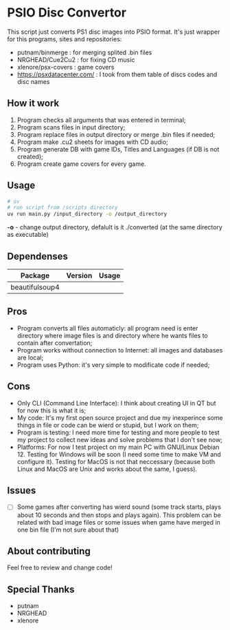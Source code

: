 # PSIO Disc Convertor

This script just converts PS1 disc images into PSIO format.
It's just wrapper for this programs, sites and repositories:

- putnam/binmerge : for merging splited .bin files
- NRGHEAD/Cue2Cu2 : for fixing CD music
- xlenore/psx-covers : game covers
- https://psxdatacenter.com/ : I took from them table of discs codes and disc names 

## How it work
1) Program checks all arguments that was entered in terminal;
2) Program scans files in input directory;
3) Program replace files in output directory or merge .bin files if needed;
4) Program make .cu2 sheets for images with CD audio;
5) Program generate DB with game IDs, Titles and Languages (if DB is not created);
6) Program create game covers for every game.

## Usage
```bash
# uv
# run script from /scripts directory
uv run main.py /input_directory -o /output_directory
```
**-o** - change output directory, defalult is it ./converted (at the same directory as executable)

## Dependenses

| Package        | Version | Usage |
| -------------  | ------- | ----- |
| beautifulsoup4 |         |       |


## Pros 
- Program converts all files automaticly: all program need is enter directory where image files is and directory where he wants files to contain after convertation;
- Program works without connection to Internet: all images and databases are local;
- Program uses Python: it's very simple to modificate code if needed;

## Cons
- Only CLI (Command Line Interface): I think about creating UI in QT but for now this is what it is;
- My code: It's my first open source project and due my inexperince some things in file or code can be wierd or stupid, but I work on them;
- Program is testing: I need more time for testing and more people to test my project to collect new ideas and solve problems that I don't see now;
- Platforms: For now I test project on my main PC with GNU/Linux Debian 12. Testing for Windows will be soon (I need some time to make VM and configure it). Testing for MacOS is not that neccessary (because both Linux and MacOS are Unix and works about the same, I guess).

## Issues

- [ ] Some games after converting has wierd sound (some track starts, plays about 10 seconds and then stops and plays again). This problem can be related with bad image files or some issues when game have merged in one bin file (I'm not sure about that)

## About contributing
Feel free to review and change code!

## Special Thanks

- putnam
- NRGHEAD
- xlenore

